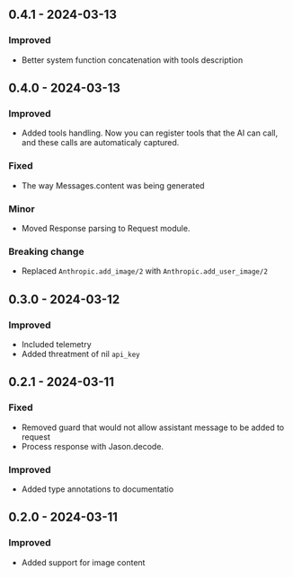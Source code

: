 ## 0.4.1 - 2024-03-13

### Improved
- Better system function concatenation with tools description

## 0.4.0 - 2024-03-13

### Improved
- Added tools handling. Now you can register tools that the AI can call, and these calls are automaticaly captured.

### Fixed
- The way Messages.content was being generated

### Minor
- Moved Response parsing to Request module.

### Breaking change
- Replaced `Anthropic.add_image/2` with `Anthropic.add_user_image/2`

## 0.3.0 - 2024-03-12

### Improved
- Included telemetry
- Added threatment of nil `api_key`

## 0.2.1 - 2024-03-11

### Fixed
- Removed guard that would not allow assistant message to be added to request
- Process response with Jason.decode.

### Improved
- Added type annotations to documentatio

## 0.2.0 - 2024-03-11

### Improved
- Added support for image content
